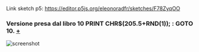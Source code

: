   
Link sketch p5: https://editor.p5js.org/eleonoradfr/sketches/F78ZyqOO
### Versione presa dal libro 10 PRINT CHR$(205.5+RND(1)); : GOTO 10. [+](https://10print.org/)  
![screenshot](https://github.com/eleonoradfr/archive/blob/master/eleonoradfr/10PRINT/p5/10PRINT_originale/screenshot.png)
